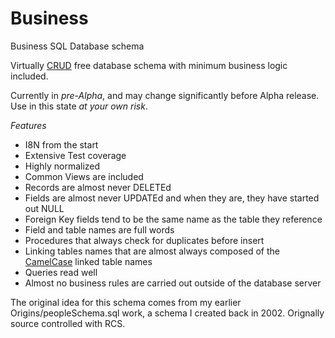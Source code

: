 Business
========
Business SQL Database schema

Virtually [CRUD]( http://en.wikipedia.org/wiki/Create,_read,_update_and_delete) free database schema with minimum business logic included.

Currently in *pre-Alpha*, and may change significantly before Alpha release.  Use in this state *at your own risk*.

*Features*
* I8N from the start
* Extensive Test coverage
* Highly normalized
* Common Views are included
* Records are almost never DELETEd
* Fields are almost never UPDATEd and when they are, they have started out NULL
* Foreign Key fields tend to be the same name as the table they reference
* Field and table names are full words
* Procedures that always check for duplicates before insert
* Linking tables names that are almost always composed of the [CamelCase](http://en.wikipedia.org/wiki/CamelCase) linked table names
* Queries read well
* Almost no business rules are carried out outside of the database server

The original idea for this schema comes from my earlier Origins/peopleSchema.sql work, a schema I created back in 2002.  Orignally source controlled with RCS.
